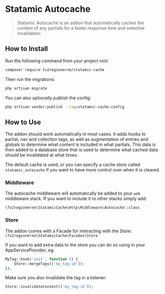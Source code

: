 # Statamic Autocache

> Statamic Autocache is an addon that automatically caches the content of any partials for a faster response time and selective invalidation


## How to Install

Run the following command from your project root:

``` bash
composer require tv2regionerne/statamic-cache
```

Then run the migrations:

```bash
php artisan migrate
```

You can also optionally publish the config:

```bash
php artisan vendor:publish --tag=statamic-cache-config
```

## How to Use

The addon should work automatically in most cases. It adds hooks to partial, nav and collection tags, as well as augmentation of entries and globals to determine what content is included in what partials. This data is then added to a database store that is used to determine what cached data should be invalidated at what times.

The default cache is used, or you can specify a cache store called `statamic_autocache` if you want to have more control over when it is cleared.

### Middleware
The autocache middleware will automatically be added to your `web` middleware stack. If you want to include it to other stacks simply add:

`\Tv2regionerne\StatamicCache\Http\Middleware\Autocache::class`

### Store
The addon comes with a Facade for interacting with the Store:
`\Tv2regionerne\StatamicCache\Facades\Store`

If you want to add extra data to the store you can do so using in your AppServiceProvider, eg:

```php
MyTag::hook('init', function () {
	Store::mergeTags(['my_tag:id']);
});
```

Make sure you also invalidate the tag in a listener:

```php
Store::invalidateContent(['my_tag:id']);
```